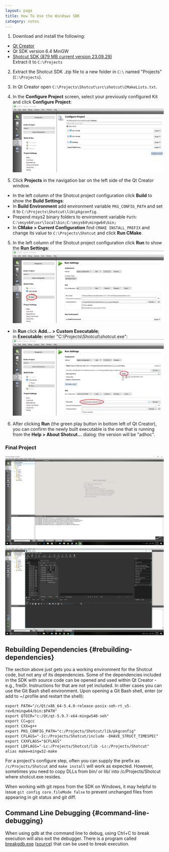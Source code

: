 ```yaml
---
layout: page
title: How To Use the Windows SDK
category: notes
---
```


1. Download and install the following:

  - [Qt Creator](https://www.qt.io/download-open-source/)
  - Qt SDK version 6.4 MinGW
  - [Shotcut SDK (879 MB current version 23.09.29)](https://s3.amazonaws.com/builds.us.meltytech/shotcut/shotcut-win64-sdk-230929.txz)  
    Extract it to `C:\Projects`

2. Extract the Shotcut SDK .zip file to a new folder in `C:\` named "Projects" (`C:\Projects`).
3. In Qt Creator open `C:\Projects\Shotcut\src\shotcut\CMakeLists.txt`.
4. In the **Configure Project** screen, select your previously configured Kit
   and click **Configure Project**:
   ![Configure Project](configure_project.png)

5. Click **Projects** in the navigation bar on the left side of the Qt Creator window.  
  - In the left column of the Shotcut project configuration click **Build**
    to show the **Build Settings**:
  - In **Build Environment** add environment variable `PKG_CONFIG_PATH` and set it to `C:\Projects\Shotcut\lib\pkgconfig`.
  - Prepend msys2 binary folders to environment variable `Path`: `C:\msys64\usr\local\bin;C:\msys64\mingw64\bin;`
  - In **CMake &gt; Current Configuration** find `CMAKE INSTALL_PREFIX` and change its value to `C:\Projects\Shotcut` and click **Run CMake**.

5. In the left column of the Shotcut project configuration click **Run**
   to show the **Run Settings**:
    ![Run Settings](run_settings.png)

  - In **Run** click **Add... &gt; Custom Executable**;  
    in **Executable:** enter "C:\Projects\Shotcut\shotcut.exe":
    ![Run Settings](run_settings2.png)

6. After clicking **Run** (the green play button in bottom left of Qt Creator),
   you can confirm the newly built executable is the one that is running from the
   **Help &gt; About Shotcut...** dialog: the version will be "adhoc".

### Final Project

<a href="project.png">
<img src="project.png" alt="Project"></a>
<a href="final.png">
<img src="final.png" alt="Final"></a>

Rebuilding Dependencies {#rebuilding-dependencies}
-----------------------

The section above just gets you a working environment for the Shotcut
code, but not any of its dependencies. Some of the dependencies included
in the SDK with source code can be opened and used within Qt Creator -
e.g., frei0r. Instructions for that are not yet included. In other
cases you can use the Git Bash shell environment. Upon opening a Git
Bash shell, enter (or add to ~/.profile and restart the shell):

    export PATH="/c/Qt/x86_64-5.4.0-release-posix-seh-rt_v5-rev0/mingw64/bin:$PATH"
    export QTDIR="c:/Qt/qt-5.9.7-x64-mingw540-seh"
    export CC=gcc
    export CXX=g++
    export PKG_CONFIG_PATH="c:/Projects/Shotcut/lib/pkgconfig"
    export CFLAGS="-Ic:/Projects/Shotcut/include -DHAVE_STRUCT_TIMESPEC"
    export CXXFLAGS="$CFLAGS"
    export LDFLAGS="-Lc:/Projects/Shotcut/lib -Lc:/Projects/Shotcut"
    alias make=mingw32-make

For a project's configure step, often you can supply the prefix as
`/c/Projects/Shotcut` and `make install` will work as expected. However,
sometimes you need to copy DLLs from bin/ or lib/ into
/c/Projects/Shotcut where shotcut.exe resides.

When working with git repos from the SDK on Windows, it may helpful to
issue `git config core.fileMode false` to prevent unchanged files from
appearing in git status and git diff.

Command Line Debugging {#command-line-debugging}
----------------------

When using gdb at the command line to debug, using Ctrl+C to break
execution will also exit the debugger. There is a program called
[breakgdb.exe](https://s3.amazonaws.com/misc.meltymedia/shotcut-build/breakgdb.exe) ([source](https://s3.amazonaws.com/misc.meltymedia/shotcut-build/debugbreak.c)) that can be used to break
execution.
